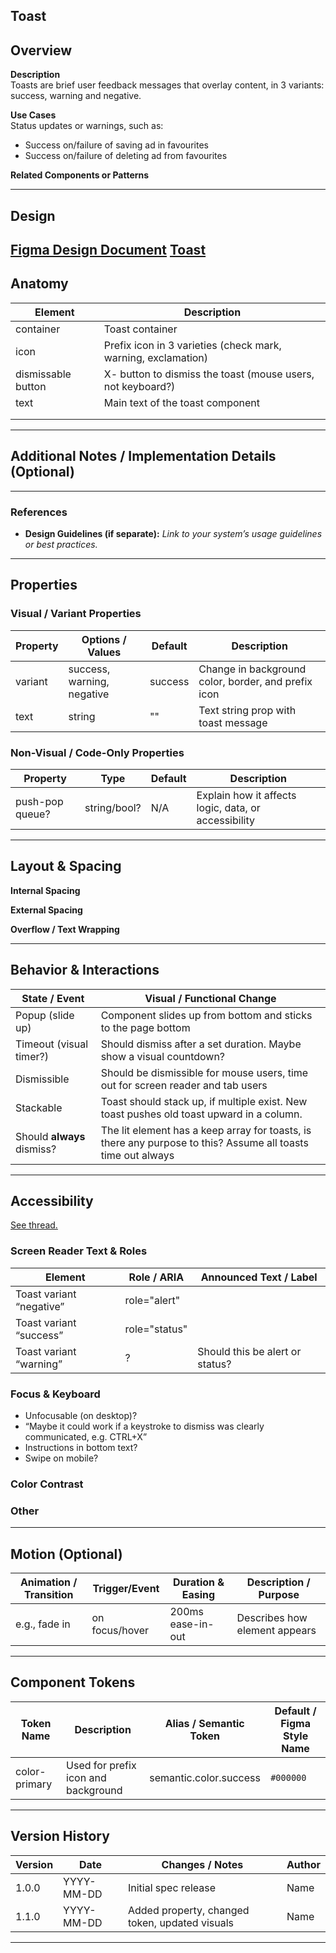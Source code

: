 ## Toast

## Overview

**Description**  
Toasts are brief user feedback messages that overlay content, in 3 variants: success, warning and negative.

**Use Cases**  
Status updates or warnings, such as:

- Success on/failure of saving ad in favourites
- Success on/failure of deleting ad from favourites

**Related Components or Patterns**  
<!-- Link to any other components/patterns that relate to or are used within this component. -->

---

## Design

[Figma Design Document](https://www.figma.com/design/nkiRpuVu6XRfvY96BA80H8/Component-overview?node-id=377-23910&p=f&m=dev)
[Toast](https://www.figma.com/design/oHBCzDdJxHQ6fmFLYWUltf/WARP---Components?node-id=381-42163&p=f&t=KZjjfGECuJ4Fq6is-0)
---

## Anatomy

<!--  
  Break the component down into its parts (“anatomy”).  
  Name each element or subcomponent, possibly with a labeled diagram.  

  Example:  
  - Label each visual part (e.g., “Icon,” “Label,” “Helper Text,” etc.).  
  - Provide short descriptions of what each part does or how it’s used.  
-->

| Element            | Description                                                   |
| ------------------ | ------------------------------------------------------------- |
| container          | Toast container                                               |
| icon               | Prefix icon in 3 varieties (check mark, warning, exclamation) |
| dismissable button | X- button to dismiss the toast (mouse users, not keyboard?)   |
| text               | Main text of the toast component                              |
|                    |                                                               |
|                    |                                                               |

---

## Additional Notes / Implementation Details (Optional)

<!--  
  Anything else developers, designers, or stakeholders should be aware of,  
  such as performance constraints, multi-platform nuances, or special usage instructions.  
-->

---

### References

- **Design Guidelines (if separate):** _Link to your system’s usage guidelines or best practices._

---

## Properties

### Visual / Variant Properties

| Property | Options / Values           | Default | Description                                           |
|----------|----------------------------|---------|-------------------------------------------------------|
| variant  | success, warning, negative | success | Change in background color, border, and prefix icon   |
| text     | string                     | ""      | Text string prop with toast message                   |

### Non-Visual / Code-Only Properties

| Property         | Type         | Default | Description                                        |
|------------------|--------------|---------|----------------------------------------------------|
| push-pop queue?  | string/bool? | N/A     | Explain how it affects logic, data, or accessibility |

---

## Layout & Spacing

**Internal Spacing**  
<!-- Show or describe padding and item spacing. -->

**External Spacing**  
<!-- Any margin rules or alignment recommendations when placed in a layout. -->

**Overflow / Text Wrapping**  
<!-- Indicate how the component should behave with very long text or large images. -->

---

## Behavior & Interactions

| State / Event          | Visual / Functional Change                                                                       |
|------------------------|--------------------------------------------------------------------------------------------------|
| Popup (slide up)       | Component slides up from bottom and sticks to the page bottom                                    |
| Timeout (visual timer?)| Should dismiss after a set duration. Maybe show a visual countdown?                             |
| Dismissible | Should be dismissible for mouse users, time out for screen reader and tab users |
| Stackable | Toast should stack up, if multiple exist. New toast pushes old toast upward in a column. |
| Should **always** dismiss? | The lit element has a keep array for toasts, is there any purpose to this? Assume all toasts time out always |

---

## Accessibility

[See thread.](https://sch-chat.slack.com/archives/C0623PXL5UP/p1741769546478039)

### Screen Reader Text & Roles

| Element                | Role / ARIA | Announced Text / Label       |
|------------------------|-------------|-------------------------------|
| Toast variant “negative” | role="alert" |                               |
| Toast variant “success”  | role="status"|                               |
| Toast variant “warning”  | ?           | Should this be alert or status? |

### Focus & Keyboard

- Unfocusable (on desktop)?
- “Maybe it could work if a keystroke to dismiss was clearly communicated, e.g. CTRL+X”
- Instructions in bottom text?
- Swipe on mobile?

### Color Contrast

<!-- Mention AA/AAA compliance or token-based contrast -->

### Other

<!-- e.g., aria-expanded, aria-controls, live regions -->

---

## Motion (Optional)

| Animation / Transition | Trigger/Event      | Duration & Easing   | Description / Purpose                   |
|------------------------|--------------------|---------------------|-----------------------------------------|
| e.g., fade in          | on focus/hover     | 200ms ease-in-out   | Describes how element appears           |

---

## Component Tokens

| Token Name       | Description                        | Alias / Semantic Token | Default / Figma Style Name |
|------------------|------------------------------------|-------------------------|-----------------------------|
| color-primary    | Used for prefix icon and background| semantic.color.success  | `#000000`                   |

---

## Version History

| Version | Date       | Changes / Notes                                          | Author |
|---------|------------|----------------------------------------------------------|--------|
| 1.0.0   | YYYY-MM-DD | Initial spec release                                      | Name   |
| 1.1.0   | YYYY-MM-DD | Added property, changed token, updated visuals           | Name   |

---